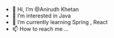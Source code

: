 - 👋 Hi, I’m @Anirudh Khetan
- 👀 I’m interested in Java
- 🌱 I’m currently learning Spring , React
- 📫 How to reach me ...

<!---
anirudh1105/anirudh1105 is a ✨ special ✨ repository because its `README.md` (this file) appears on your GitHub profile.
You can click the Preview link to take a look at your changes.
--->
